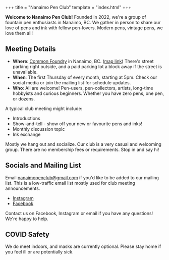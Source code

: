 +++
title = "Nanaimo Pen Club"
template = "index.html"
+++

**Welcome to Nanaimo Pen Club!**  Founded in 2022, we're a group of fountain pen enthusiasts in Nanaimo, BC.  We gather in person to share our love of pens and ink with fellow pen-lovers.  Modern pens, vintage pens, we love them all!

## Meeting Details

* **Where**: [Common Foundry](https://www.commonfoundry.com/) in Nanaimo, BC. 
  ([map link](https://g.page/common-foundry?share))  There's street parking right outside, and a paid
  parking lot a block away if the street is unavailable.
* **When**: The first Thursday of every month, starting at 5pm.  Check our social media or join the
  mailing list for schedule updates.
* **Who**: All are welcome!  Pen-users, pen-collectors, artists, long-time hobbyists and curious
  beginners.  Whether you have zero pens, one pen, or dozens.

A typical club meeting might include:

* Introductions
* Show-and-tell - show off your new or favourite pens and inks!
* Monthly discussion topic
* Ink exchange

Mostly we hang out and socialize.  Our club is a very casual and welcoming group.  There are no membership fees or requirements.  Stop in and say hi!

## Socials and Mailing List

Email [nanaimopenclub@gmail.com](mailto:nanaimopenclub@gmail.com) if you'd like to be added to our mailing list.
This is a low-traffic email list mostly used for club meeting announcements.

* [Instagram](https://instagram.com/nanaimopenclub)
* [Facebook](https://www.facebook.com/groups/676643426972831)

Contact us on Facebook, Instagram or email if you have any questions!  We're happy to help.

## COVID Safety

We do meet indoors, and masks are currently optional.  Please stay home if you feel ill or are
potentially sick.

